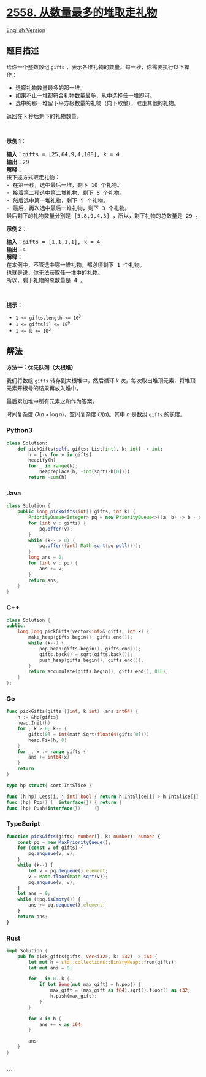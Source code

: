 # [2558. 从数量最多的堆取走礼物](https://leetcode.cn/problems/take-gifts-from-the-richest-pile)

[English Version](/solution/2500-2599/2558.Take%20Gifts%20From%20the%20Richest%20Pile/README_EN.md)

## 题目描述

<!-- 这里写题目描述 -->

<p>给你一个整数数组 <code>gifts</code> ，表示各堆礼物的数量。每一秒，你需要执行以下操作：</p>

<ul>
	<li>选择礼物数量最多的那一堆。</li>
	<li>如果不止一堆都符合礼物数量最多，从中选择任一堆即可。</li>
	<li>选中的那一堆留下平方根数量的礼物（向下取整），取走其他的礼物。</li>
</ul>

<p>返回在 <code>k</code> 秒后剩下的礼物数量<em>。</em></p>

<p>&nbsp;</p>

<p><strong>示例 1：</strong></p>

<pre>
<strong>输入：</strong>gifts = [25,64,9,4,100], k = 4
<strong>输出：</strong>29
<strong>解释：</strong> 
按下述方式取走礼物：
- 在第一秒，选中最后一堆，剩下 10 个礼物。
- 接着第二秒选中第二堆礼物，剩下 8 个礼物。
- 然后选中第一堆礼物，剩下 5 个礼物。
- 最后，再次选中最后一堆礼物，剩下 3 个礼物。
最后剩下的礼物数量分别是 [5,8,9,4,3] ，所以，剩下礼物的总数量是 29 。
</pre>

<p><strong>示例 2：</strong></p>

<pre>
<strong>输入：</strong>gifts = [1,1,1,1], k = 4
<strong>输出：</strong>4
<strong>解释：</strong>
在本例中，不管选中哪一堆礼物，都必须剩下 1 个礼物。 
也就是说，你无法获取任一堆中的礼物。 
所以，剩下礼物的总数量是 4 。
</pre>

<p>&nbsp;</p>

<p><strong>提示：</strong></p>

<ul>
	<li><code>1 &lt;= gifts.length &lt;= 10<sup>3</sup></code></li>
	<li><code>1 &lt;= gifts[i] &lt;= 10<sup>9</sup></code></li>
	<li><code>1 &lt;= k &lt;= 10<sup>3</sup></code></li>
</ul>

## 解法

<!-- 这里可写通用的实现逻辑 -->

**方法一：优先队列（大根堆）**

我们将数组 `gifts` 转存到大根堆中，然后循环 $k$ 次，每次取出堆顶元素，将堆顶元素开根号的结果再放入堆中。

最后累加堆中所有元素之和作为答案。

时间复杂度 $O(n \times \log n)$，空间复杂度 $O(n)$。其中 $n$ 是数组 `gifts` 的长度。

<!-- tabs:start -->

### **Python3**

<!-- 这里可写当前语言的特殊实现逻辑 -->

```python
class Solution:
    def pickGifts(self, gifts: List[int], k: int) -> int:
        h = [-v for v in gifts]
        heapify(h)
        for _ in range(k):
            heapreplace(h, -int(sqrt(-h[0])))
        return -sum(h)
```

### **Java**

<!-- 这里可写当前语言的特殊实现逻辑 -->

```java
class Solution {
    public long pickGifts(int[] gifts, int k) {
        PriorityQueue<Integer> pq = new PriorityQueue<>((a, b) -> b - a);
        for (int v : gifts) {
            pq.offer(v);
        }
        while (k-- > 0) {
            pq.offer((int) Math.sqrt(pq.poll()));
        }
        long ans = 0;
        for (int v : pq) {
            ans += v;
        }
        return ans;
    }
}
```

### **C++**

```cpp
class Solution {
public:
    long long pickGifts(vector<int>& gifts, int k) {
        make_heap(gifts.begin(), gifts.end());
        while (k--) {
            pop_heap(gifts.begin(), gifts.end());
            gifts.back() = sqrt(gifts.back());
            push_heap(gifts.begin(), gifts.end());
        }
        return accumulate(gifts.begin(), gifts.end(), 0LL);
    }
};
```

### **Go**

```go
func pickGifts(gifts []int, k int) (ans int64) {
	h := &hp{gifts}
	heap.Init(h)
	for ; k > 0; k-- {
		gifts[0] = int(math.Sqrt(float64(gifts[0])))
		heap.Fix(h, 0)
	}
	for _, x := range gifts {
		ans += int64(x)
	}
	return
}

type hp struct{ sort.IntSlice }

func (h hp) Less(i, j int) bool { return h.IntSlice[i] > h.IntSlice[j] }
func (hp) Pop() (_ interface{}) { return }
func (hp) Push(interface{})     {}
```

### **TypeScript**

```ts
function pickGifts(gifts: number[], k: number): number {
    const pq = new MaxPriorityQueue();
    for (const v of gifts) {
        pq.enqueue(v, v);
    }
    while (k--) {
        let v = pq.dequeue().element;
        v = Math.floor(Math.sqrt(v));
        pq.enqueue(v, v);
    }
    let ans = 0;
    while (!pq.isEmpty()) {
        ans += pq.dequeue().element;
    }
    return ans;
}
```

### **Rust**

```rust
impl Solution {
    pub fn pick_gifts(gifts: Vec<i32>, k: i32) -> i64 {
        let mut h = std::collections::BinaryHeap::from(gifts);
        let mut ans = 0;

        for _ in 0..k {
            if let Some(mut max_gift) = h.pop() {
                max_gift = (max_gift as f64).sqrt().floor() as i32;
                h.push(max_gift);
            }
        }

        for x in h {
            ans += x as i64;
        }

        ans
    }
}
```

### **...**

```

```

<!-- tabs:end -->
